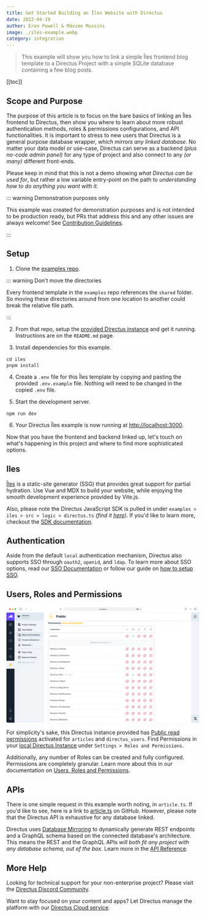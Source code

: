 ```yaml
---
title: Get Started Building an Îles Website with Directus
date: 2022-04-19
author: Eron Powell & Máximo Mussini
image: ./iles-example.webp
category: integration
---
```


> This example will show you how to link a simple Îles frontend blog template to a Directus Project with a simple SQLite database containing a few blog posts.

[[toc]]

## Scope and Purpose

The purpose of this article is to focus on the bare basics of linking an Îles frontend to Directus, then show you where to learn about more robust authentication methods, roles & permissions configurations, and API functionalities. It is important to stress to new users that Directus is a general purpose database wrapper, _which mirrors any linked database_. No matter your data model or use-case, Directus can serve as a backend _(plus no-code admin panel)_ for any type of project and also connect to any _(or many)_ different front-ends.

Please keep in mind that this is not a demo showing _what Directus can be used for_, but rather a low variable entry-point on the path to _understanding how to do anything you want with it_.

::: warning Demonstration purposes only

This example was created for demonstration purposes and is not intended to be production ready, but PRs that address this and any other issues are always welcome! See [Contribution Guidelines](https://docs.directus.io/contributing/introduction/).

:::

## Setup

1. Clone the [examples repo](https://github.com/directus/examples).

::: warning Don't move the directories

Every frontend template in the `examples` repo references the `shared` folder. So moving these directories around from one location to another could break the relative file path.

:::

2. From that repo, setup the [provided Directus instance](https://github.com/directus/examples/tree/main/directus) and get it running. Instructions are on the `README.md` page.

3. Install dependencies for this example.

```
cd iles
pnpm install
```

4. Create a `.env` file for this Îles template by copying and pasting the provided `.env.example` file. Nothing will need to be changed in the copied `.env` file.

5. Start the development server.

```
npm run dev
```

6. Your Directus Îles example is now running at <http://localhost:3000>.

Now that you have the frontend and backend linked up, let's touch on what's happening in this project and where to find more sophisticated options.

## Iles

 [Îles](https://iles.pages.dev/guide/introduction) is a static-site generator (SSG) that provides great support for partial hydration. Use Vue and MDX to build your website, while enjoying the smooth development experience provided by Vite.js.

Also, please note the Directus JavaScript SDK is pulled in under `examples > iles > src > logic > directus.ts` _(find it [here](https://github.com/directus/examples/blob/main/iles/src/logic/directus.ts))_. If you'd like to learn more, checkout the [SDK documentation](https://docs.directus.io/reference/sdk/).

## Authentication

Aside from the default `local` authentication mechanism, Directus also supports SSO through `oauth2`, `openid`, and `ldap`. To learn more about SSO options, read our [SSO Documentation](https://docs.directus.io/configuration/config-options/#authentication) or follow our guide on [how to setup SSO](https://docs.directus.io/configuration/sso/).

## Users, Roles and Permissions

![Directus Permissions](roles-and-permissions-20220222A.webp)

For simplicity's sake, this Directus instance provided has [Public read permissions](https://docs.directus.io/getting-started/quickstart/#_6-set-role-public-permissions) activated for `articles` and `directus_users`. Find Permissions in your [local Directus Instance](http://localhost:8055/admin/settings/roles/public) under `Settings > Roles and Permissions`.

Additionally, any number of Roles can be created and fully configured. Permissions are completely granular. Learn more about this in our documentation on [Users, Roles and Permissions](https://docs.directus.io/configuration/users-roles-permissions/).

## APIs

There is one simple request in this example worth noting, in `article.ts`. If you'd like to see, here is a link to [article.ts](https://github.com/directus/examples/blob/main/iles/src/logic/article.ts) on GitHub. However, please note that the Directus API is exhaustive for any database linked.

Directus uses [Database Mirroring](https://docs.directus.io/getting-started/introduction/#database-mirroring) to dynamically generate REST endpoints and a GraphQL schema based on the connected database's architecture. This means the REST and the GraphQL APIs _will both fit any project with any database schema, out of the box_. Learn more in the [API Reference](https://docs.directus.io/reference/introduction/).

## More Help

Looking for technical support for your non-enterprise project? Please visit the [Directus Discord Community](https://directus.chat/).

Want to stay focused on your content and apps? Let Directus manage the platform with our [Directus Cloud service](https://directus.io/pricing/).